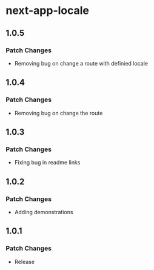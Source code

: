 # next-app-locale

## 1.0.5

### Patch Changes

- Removing bug on change a route with definied locale

## 1.0.4

### Patch Changes

- Removing bug on change the route

## 1.0.3

### Patch Changes

- Fixing bug in readme links

## 1.0.2

### Patch Changes

- Adding demonstrations

## 1.0.1

### Patch Changes

- Release
